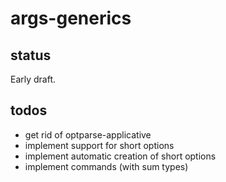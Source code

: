 # args-generics

## status

Early draft.

## todos

- get rid of optparse-applicative
- implement support for short options
- implement automatic creation of short options
- implement commands (with sum types)
